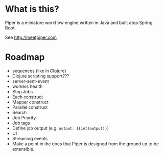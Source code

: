 # What is this?

Piper is a miniature workflow engine written in Java and built atop Spring Boot. 

See http://meetpiper.com

# Roadmap

- sequences (like in Clojure)
- Clojure scripting support???
- server-sent-event
- workers health
- Stop Jobs
- Each construct
- Mapper construct
- Parallel construct
- Search
- Job Priority
- Job tags
- Define job output (e.g. `output: ${int(output)}`)
- UI
- Streaming events 
- Make a point in the docs that Piper is designed from the ground up to be extensible.  


